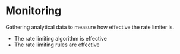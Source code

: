 # Monitoring

Gathering analytical data to measure how effective the rate limiter is.

- The rate limiting algorithm is effective
- The rate limiting rules are effective
